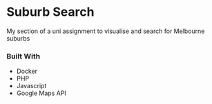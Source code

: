<h1> Suburb Search </h1>

My section of a uni assignment to visualise and search for Melbourne suburbs


<h3> Built With </h3>

<ul>
  <li> Docker
  <li> PHP
  <li> Javascript
  <li> Google Maps API
</ul>

